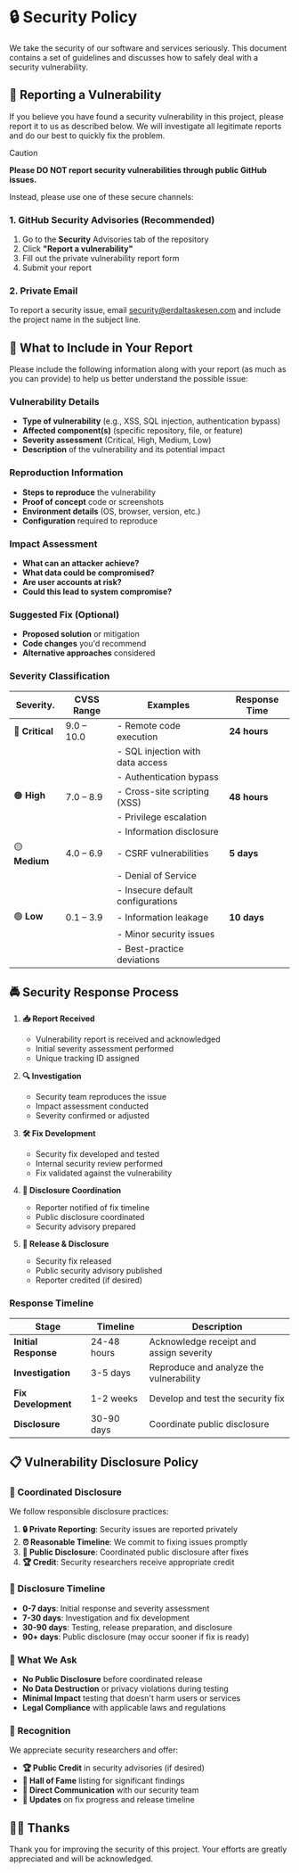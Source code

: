 # 🔒 Security Policy

We take the security of our software and services seriously. This document
contains a set of guidelines and discusses how to safely deal with a security
vulnerability.

## 🔐 Reporting a Vulnerability

If you believe you have found a security vulnerability in this project, please
report it to us as described below. We will investigate all legitimate reports
and do our best to quickly fix the problem.

> [!CAUTION]
> **Please DO NOT report security vulnerabilities through public GitHub issues.**

Instead, please use one of these secure channels:

### 1. GitHub Security Advisories (Recommended)

1. Go to the **Security** Advisories tab of the repository
2. Click **"Report a vulnerability"**
3. Fill out the private vulnerability report form
4. Submit your report

### 2. Private Email

To report a security issue, email [security@erdaltaskesen.com](mailto:security@erdaltaskesen.com)
and include the project name in the subject line.

## 📝 What to Include in Your Report

Please include the following information along with your report (as much as you
can provide) to help us better understand the possible issue:

### **Vulnerability Details**

- **Type of vulnerability** (e.g., XSS, SQL injection, authentication bypass)
- **Affected component(s)** (specific repository, file, or feature)
- **Severity assessment** (Critical, High, Medium, Low)
- **Description** of the vulnerability and its potential impact

### **Reproduction Information**

- **Steps to reproduce** the vulnerability
- **Proof of concept** code or screenshots
- **Environment details** (OS, browser, version, etc.)
- **Configuration** required to reproduce

### **Impact Assessment**

- **What can an attacker achieve?**
- **What data could be compromised?**
- **Are user accounts at risk?**
- **Could this lead to system compromise?**

### **Suggested Fix** (Optional)

- **Proposed solution** or mitigation
- **Code changes** you'd recommend
- **Alternative approaches** considered

### Severity Classification

| Severity.      | CVSS Range | Examples                          | Response Time |
|----------------|------------|-----------------------------------|---------------|
| 🔴 **Critical** | 9.0 – 10.0 | - Remote code execution           | **24 hours**  |
|                |            | - SQL injection with data access  |               |
|                |            | - Authentication bypass           |               |
| 🟠 **High**     | 7.0 – 8.9  | - Cross-site scripting (XSS)      | **48 hours**  |
|                |            | - Privilege escalation            |               |
|                |            | - Information disclosure          |               |
| 🟡 **Medium**   | 4.0 – 6.9  | - CSRF vulnerabilities            | **5 days**    |
|                |            | - Denial of Service               |               |
|                |            | - Insecure default configurations |               |
| 🟢 **Low**      | 0.1 – 3.9  | - Information leakage             | **10 days**   |
|                |            | - Minor security issues           |               |
|                |            | - Best-practice deviations        |               |

## 🚔 Security Response Process

1. **📥 Report Received**
   - Vulnerability report is received and acknowledged
   - Initial severity assessment performed
   - Unique tracking ID assigned

2. **🔍 Investigation**
   - Security team reproduces the issue
   - Impact assessment conducted
   - Severity confirmed or adjusted

3. **🛠️ Fix Development**
   - Security fix developed and tested
   - Internal security review performed
   - Fix validated against the vulnerability

4. **📢 Disclosure Coordination**
   - Reporter notified of fix timeline
   - Public disclosure coordinated
   - Security advisory prepared

5. **🚀 Release & Disclosure**
   - Security fix released
   - Public security advisory published
   - Reporter credited (if desired)

### Response Timeline

| Stage                | Timeline    | Description                             |
|----------------------|-------------|-----------------------------------------|
| **Initial Response** | 24-48 hours | Acknowledge receipt and assign severity |
| **Investigation**    | 3-5 days    | Reproduce and analyze the vulnerability |
| **Fix Development**  | 1-2 weeks   | Develop and test the security fix       |
| **Disclosure**       | 30-90 days  | Coordinate public disclosure            |

## 📋 Vulnerability Disclosure Policy

### 🤝 Coordinated Disclosure

We follow responsible disclosure practices:

1. **🔒 Private Reporting**: Security issues are reported privately
2. **⏰ Reasonable Timeline**: We commit to fixing issues promptly
3. **📢 Public Disclosure**: Coordinated public disclosure after fixes
4. **🏆 Credit**: Security researchers receive appropriate credit

### 📅 Disclosure Timeline

- **0-7 days**: Initial response and severity assessment
- **7-30 days**: Investigation and fix development
- **30-90 days**: Testing, release preparation, and disclosure
- **90+ days**: Public disclosure (may occur sooner if fix is ready)

### 🚫 What We Ask

- **No Public Disclosure** before coordinated release
- **No Data Destruction** or privacy violations during testing
- **Minimal Impact** testing that doesn't harm users or services
- **Legal Compliance** with applicable laws and regulations

### 🎁 Recognition

We appreciate security researchers and offer:

- **🏆 Public Credit** in security advisories (if desired)
- **📝 Hall of Fame** listing for significant findings
- **🎯 Direct Communication** with our security team
- **📧 Updates** on fix progress and release timeline

## 🙏🏼 Thanks

Thank you for improving the security of this project. Your efforts are greatly
appreciated and will be acknowledged.
